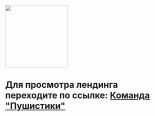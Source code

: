 <meta charset=UTF-8 />
    <title>Пушистики</title>
    <link href="style.css" rel="stylesheet" type="text/css">
 </head>
 <body>
            <div class="one">
                <img src="stankin.png" width="200px" height="200">
                <h1> Для просмотра лендинга переходите по ссылке: <a href="https://pyshok.tilda.ws/">Команда "Пушистики"</a> </h1>
 </body>
</html>
